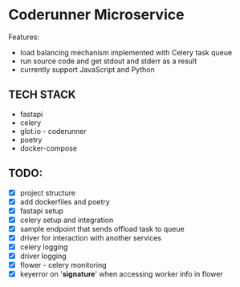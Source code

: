 # Coderunner Microservice
Features:
- load balancing mechanism implemented with Celery task queue
- run source code and get stdout and stderr as a result
- currently support JavaScript and Python


## TECH STACK
- fastapi
- celery
- glot.io - coderunner
- poetry
- docker-compose


## TODO:
- [x] project structure
- [x] add dockerfiles and poetry
- [x] fastapi setup
- [x] celery setup and integration
- [x] sample endpoint that sends offload task to queue
- [x] driver for interaction with another services
- [x] celery logging
- [x] driver logging
- [x] flower - celery monitoring
- [x] keyerror on '__signature__' when accessing worker info in flower
